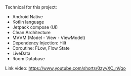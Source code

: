 Technical for this project:

+ Android Native
+ Kotlin language
+ Jetpack compose (UI)
+ Clean Architecture
+ MVVM (Model - View - ViewModel)
+ Dependency Injection: Hilt
+ Coroutine: FLow, Flow State
+ LiveData
+ Room Database

Link video: https://www.youtube.com/shorts/0zyyXC_nVgo
